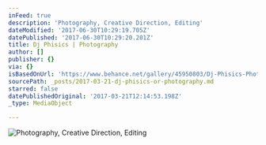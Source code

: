 ```yaml
---
inFeed: true
description: 'Photography, Creative Direction, Editing'
dateModified: '2017-06-30T10:29:19.705Z'
datePublished: '2017-06-30T10:29:20.201Z'
title: Dj Phisics | Photography
author: []
publisher: {}
via: {}
isBasedOnUrl: 'https://www.behance.net/gallery/45950803/Dj-Phisics-Photography'
sourcePath: _posts/2017-03-21-dj-phisics-or-photography.md
starred: false
datePublishedOriginal: '2017-03-21T12:14:53.198Z'
_type: MediaObject

---
```

![Photography, Creative Direction, Editing](https://the-grid-user-content.s3-us-west-2.amazonaws.com/bfcf10d3-f904-4a8f-9ae1-2fc6291694cb.png)